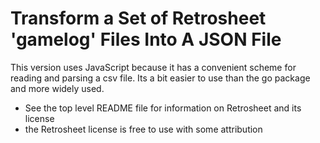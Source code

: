 # Transform a Set of Retrosheet 'gamelog' Files Into A JSON File

This version uses JavaScript because it has a convenient
scheme for reading and parsing a csv file. Its a bit
easier to use than the go package and more widely used.

- See the top level README file for information on Retrosheet and its license
- the Retrosheet license is free to use with some attribution
